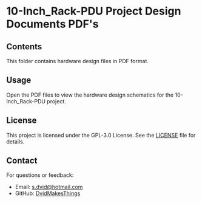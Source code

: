 # 10-Inch_Rack-PDU Project Design Documents PDF's

## Contents
This folder contains hardware design files in PDF format.

## Usage
Open the PDF files to view the hardware design schematics for the 10-Inch_Rack-PDU project.

## License
This project is licensed under the GPL-3.0 License. See the [LICENSE](LICENSE) file for details.

## Contact
For questions or feedback:
- Email: [s.dvid@hotmail.com](mailto:s.dvid@hotmail.com)
- GitHub: [DvidMakesThings](https://github.com/DvidMakesThings)
